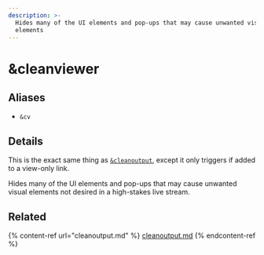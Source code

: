 ```yaml
---
description: >-
  Hides many of the UI elements and pop-ups that may cause unwanted visual
  elements
---
```


# \&cleanviewer

## Aliases

* `&cv`

## Details

This is the exact same thing as [`&cleanoutput`](cleanoutput.md), except it only triggers if added to a view-only link.

Hides many of the UI elements and pop-ups that may cause unwanted visual elements not desired in a high-stakes live stream.

## Related

{% content-ref url="cleanoutput.md" %}
[cleanoutput.md](cleanoutput.md)
{% endcontent-ref %}
